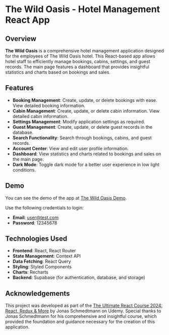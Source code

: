 # The Wild Oasis - Hotel Management React App

## Overview

**The Wild Oasis** is a comprehensive hotel management application designed for the employees of The Wild Oasis hotel. This React-based app allows hotel staff to efficiently manage bookings, cabins, settings, and guest records. The main page features a dashboard that provides insightful statistics and charts based on bookings and sales.

## Features

- **Booking Management**: Create, update, or delete bookings with ease. View detailed booking information.
- **Cabin Management**: Create, update, or delete cabin information. View detailed cabin information.
- **Settings Management**: Modify application settings as required.
- **Guest Management**: Create, update, or delete guest records in the database.
- **Search Functionality**: Search through bookings, cabins, and guest records.
- **Account Center**: View and edit user profile information.
- **Dashboard**: View statistics and charts related to bookings and sales on the main page.
- **Dark Mode**: Toggle dark mode for a better user experience in low light conditions.

## Demo

You can see the demo of the app at [The Wild Oasis Demo](https://main--the-wild-oasis-hotel-web-app.netlify.app/).

Use the following credentials to login:

- **Email**: user@test.com
- **Password**: 12345678

## Technologies Used

- **Frontend**: React, React Router
- **State Management**: Context API
- **Data Fetching**: React Query
- **Styling**: Styled Components
- **Charts**: Recharts
- **Backend**: Supabase (for authentication, database, and storage)

## Acknowledgements

This project was developed as part of the [The Ultimate React Course 2024: React, Redux & More](https://www.udemy.com/course/the-ultimate-react-course/) by Jonas Schmedtmann on Udemy. Special thanks to Jonas Schmedtmann for his comprehensive and insightful course, which provided the foundation and guidance necessary for the creation of this application.
